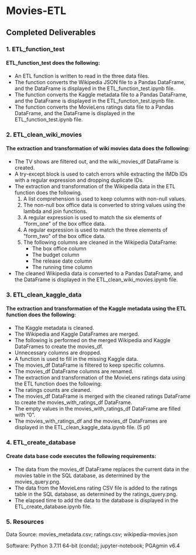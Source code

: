 # Movies-ETL

## Completed Deliverables 
### 1. ETL_function_test
#### ETL_function_test does the following:
- An ETL function is written to read in the three data files.
- The function converts the Wikipedia JSON file to a Pandas DataFrame, and the DataFrame is displayed in the ETL_function_test.ipynb file.
- The function converts the Kaggle metadata file to a Pandas DataFrame, and the DataFrame is displayed in the ETL_function_test.ipynb file.
- The function converts the MovieLens ratings data file to a Pandas DataFrame, and the DataFrame is displayed in the ETL_function_test.ipynb file.

### 2. ETL_clean_wiki_movies
#### The extraction and transformation of wiki movies data does the following:
- The TV shows are filtered out, and the wiki_movies_df DataFrame is created.
- A try-except block is used to catch errors while extracting the IMDb IDs with a regular expression and dropping duplicate IDs.
- The extraction and transformation of the Wikipedia data in the ETL function does the following.
    1. A list comprehension is used to keep columns with non-null values.
    2. The non-null box office data is converted to string values using the lambda and join functions.
    3. A regular expression is used to match the six elements of "form_one" of the box office data.
    4. A regular expression is used to match the three elements of "form_two" of the box office data.
    5. The following columns are cleaned in the Wikipedia DataFrame:
        - The box office column
        - The budget column
        - The release date column
        - The running time column
- The cleaned Wikipedia data is converted to a Pandas DataFrame, and the DataFrame is displayed in the ETL_clean_wiki_movies.ipynb file.

### 3. ETL_clean_kaggle_data
#### The extraction and transformation of the Kaggle metadata using the ETL function does the following:
- The Kaggle metadata is cleaned.
- The Wikipedia and Kaggle DataFrames are merged.
- The following is performed on the merged Wikipedia and Kaggle DataFrames to create the movies_df.
- Unnecessary columns are dropped.
- A function is used to fill in the missing Kaggle data.
- The movies_df DataFrame is filtered to keep specific columns.
- The movies_df DataFrame columns are renamed.
- The extraction and transformation of the MovieLens ratings data using the ETL function does the following:
- The ratings counts are cleaned.
- The movies_df DataFrame is merged with the cleaned ratings DataFrame to create the movies_with_ratings_df DataFrame.
- The empty values in the movies_with_ratings_df DataFrame are filled with “0”.
- The movies_with_ratings_df and the movies_df DataFrames are displayed in the ETL_clean_kaggle_data.ipynb file. (5 pt)

### 4. ETL_create_database
#### Create data base code executes the following requirements:
- The data from the movies_df DataFrame replaces the current data in the movies table in the SQL database, as determined by the movies_query.png.
- The data from the MovieLens rating CSV file is added to the ratings table in the SQL database, as determined by the ratings_query.png.
- The elapsed time to add the data to the database is displayed in the ETL_create_database.ipynb file.

### 5. Resources
Data Source: movies_metadata.csv; ratings.csv; wikipedia-movies.json

Software: Python 3.7.11 64-bit (conda); jupyter-notebook; PGAgmin v6.4

